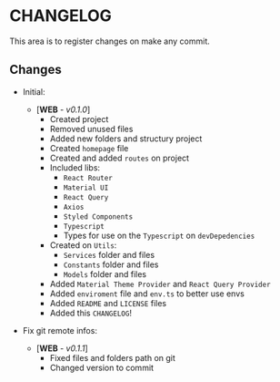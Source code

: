 # CHANGELOG
This area is to register changes on make any commit.

## Changes

- Initial: 
	- [**WEB** - *v0.1.0*]
		- Created project
		- Removed unused files
		- Added new folders and structury project
		- Created `homepage` file
		- Created and added `routes` on project
		- Included libs:
			- `React Router`
			- `Material UI`
			- `React Query`
			- `Axios`
			- `Styled Components`
			- `Typescript`
			- Types for use on the `Typescript` on `devDepedencies`
		- Created on `Utils`:
			- `Services` folder and files
			- `Constants` folder and files
			- `Models` folder and files
		- Added `Material Theme Provider` and `React Query Provider`
		- Added `enviroment` file and `env.ts` to better use envs
		- Added `README` and `LICENSE` files
		- Added this `CHANGELOG`!

- Fix git remote infos: 
	- [**WEB** - *v0.1.1*]
		- Fixed files and folders path on git
		- Changed version to commit